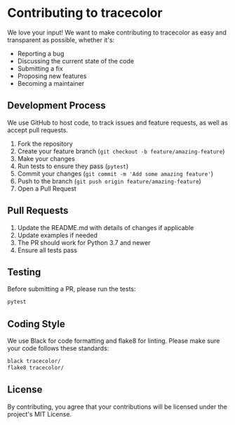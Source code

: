 # Contributing to tracecolor

We love your input! We want to make contributing to tracecolor as easy and transparent as possible, whether it's:

- Reporting a bug
- Discussing the current state of the code
- Submitting a fix
- Proposing new features
- Becoming a maintainer

## Development Process

We use GitHub to host code, to track issues and feature requests, as well as accept pull requests.

1. Fork the repository
2. Create your feature branch (`git checkout -b feature/amazing-feature`)
3. Make your changes
4. Run tests to ensure they pass (`pytest`)
5. Commit your changes (`git commit -m 'Add some amazing feature'`)
6. Push to the branch (`git push origin feature/amazing-feature`)
7. Open a Pull Request

## Pull Requests

1. Update the README.md with details of changes if applicable
2. Update examples if needed
3. The PR should work for Python 3.7 and newer
4. Ensure all tests pass

## Testing

Before submitting a PR, please run the tests:

```bash
pytest
```

## Coding Style

We use Black for code formatting and flake8 for linting. Please make sure your code follows these standards:

```bash
black tracecolor/
flake8 tracecolor/
```

## License

By contributing, you agree that your contributions will be licensed under the project's MIT License.